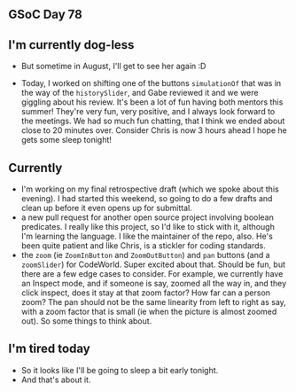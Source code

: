## GSoC Day 78

## I'm currently dog-less
- But sometime in August, I'll get to see her again :D

- Today, I worked on shifting one of the buttons ```simulationOf``` that was in the way of the ```historySlider```,
  and Gabe reviewed it and we were giggling about his review. It's been a lot of fun having both mentors this summer!
  They're very fun, very positive, and I always look forward to the meetings.
  We had so much fun chatting, that I think we ended about close to 20 minutes over. Consider Chris is now 3 hours ahead
  I hope he gets some sleep tonight!

## Currently
- I'm working on my final retrospective draft (which we spoke about this evening). I had started this weekend,
  so going to do a few drafts and clean up before it even opens up for submittal.
- a new pull request for another open source project involving boolean predicates. I really like this project,
  so I'd like to stick with it, although I'm learning the language. I like the maintainer of the repo, also.
  He's been quite patient and like Chris, is a stickler for coding standards.
- the ```zoom``` (ie ```ZoomInButton``` and ```ZoomOutButton```) and ```pan``` buttons (and a ```zoomSlider```) for CodeWorld. Super excited about that.
  Should be fun, but there are a few edge cases to consider. For example, we currently have an Inspect mode,
  and if someone is say, zoomed all the way in, and they click inspect, does it stay at that zoom factor?
  How far can a person zoom? The pan should not be the same linearity from left to right as say, with a zoom
  factor that is small (ie when the picture is almost zoomed out). So some things to think about.
  
## I'm tired today
- So it looks like I'll be going to sleep a bit early tonight.
- And that's about it.
  
